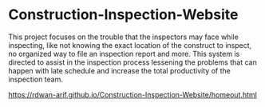 # Construction-Inspection-Website
This project focuses on the trouble that the inspectors may face while inspecting, like not knowing the exact location of the construct to inspect, no organized way to file an inspection report and more.
This system is directed to assist in the inspection process lessening the problems that can happen with late schedule and increase the total productivity of the inspection team.

https://rdwan-arif.github.io/Construction-Inspection-Website/homeout.html
